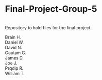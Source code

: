 # Final-Project-Group-5
<br>
Repository to hold files for the final project.<p>
  
Brain H. <br>
Daniel W.<br>
David N.<br>
Gautam G.<br>
James D.<br>
Joe J.<br>
Prqdip R.<br>
William T.<br>
